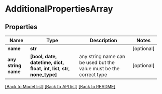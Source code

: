 # AdditionalPropertiesArray


## Properties
Name | Type | Description | Notes
------------ | ------------- | ------------- | -------------
**name** | **str** |  | [optional] 
**any string name** | **[bool, date, datetime, dict, float, int, list, str, none_type]** | any string name can be used but the value must be the correct type | [optional]

[[Back to Model list]](../README.md#documentation-for-models) [[Back to API list]](../README.md#documentation-for-api-endpoints) [[Back to README]](../README.md)



